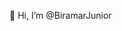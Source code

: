 👋 Hi, I’m @BiramarJunior
<!---
BiramarJunior/BiramarJunior is a ✨ special ✨ repository because its `README.md` (this file) appears on your GitHub profile.
You can click the Preview link to take a look at your changes.
--->

